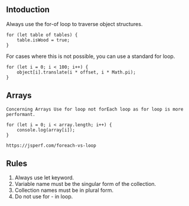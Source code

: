 ## Intoduction

Always use the for-of loop to traverse object structures.
```
for (let table of tables) {
    table.isWood = true;
}
```

For cases where this is not possible, you can use a standard for loop.
```
for (let i = 0; i < 100; i++) {
    object[i].translate(i * offset, i * Math.pi);
}

```

## Arrays

```
Concerning Arrays Use for loop not forEach loop as for loop is more performant.

for (let i = 0; i < array.length; i++) {
    console.log(array[i]);
}

https://jsperf.com/foreach-vs-loop
```

## Rules
1. Always use let keyword.
2. Variable name must be the singular form of the collection.
3. Collection names must be in plural form.
4. Do not use for - in loop.

